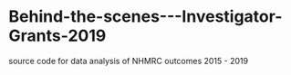 # Behind-the-scenes---Investigator-Grants-2019
source code for data analysis of NHMRC outcomes 2015 - 2019
